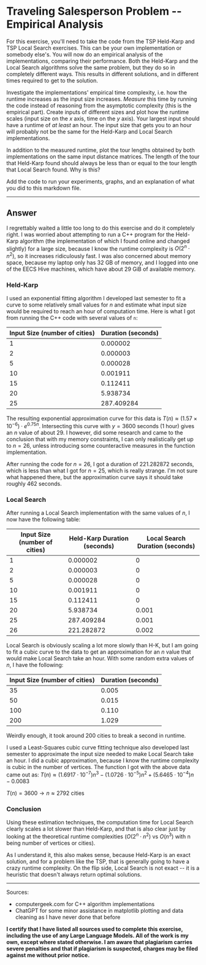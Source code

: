 # Traveling Salesperson Problem -- Empirical Analysis

For this exercise, you'll need to take the code from the TSP Held-Karp and TSP
Local Search exercises. This can be your own implementation or somebody else's.
You will now do an empirical analysis of the implementations, comparing their
performance. Both the Held-Karp and the Local Search algorithms solve the same
problem, but they do so in completely different ways. This results in different
solutions, and in different times required to get to the solution.

Investigate the implementations' empirical time complexity, i.e. how the runtime
increases as the input size increases. *Measure* this time by running the code
instead of reasoning from the asymptotic complexity (this is the empirical
part). Create inputs of different sizes and plot how the runtime scales (input
size on the $x$ axis, time on the $y$ axis). Your largest input should have a
runtime of *at least* an hour. The input size that gets you to an hour will
probably not be the same for the Held-Karp and Local Search implementations.

In addition to the measured runtime, plot the tour lengths obtained by both
implementations on the same input distance matrices. The length of the tour that
Held-Karp found should always be less than or equal to the tour length that
Local Search found. Why is this?

Add the code to run your experiments, graphs, and an explanation of what you did
to this markdown file.

---

## Answer 

I regrettably waited a little too long to do this exercise and do it completely right. I was worried about attempting to run a C++ program for the Held-Karp algorithm (the implementation of which I found online and changed slightly) for a large size, because I know the runtime complexity is $O(2^n \cdot n^2)$, so it increases ridiculously fast. I was also concerned about memory space, because my laptop only has 32 GB of memory, and I logged into one of the EECS Hive machines, which have about 29 GiB of available memory. 

### Held-Karp

I used an exponential fitting algorithm I developed last semester to fit a curve to some relatively small values for $n$ and estimate what input size would be required to reach an hour of computation time. Here is what I got from running the C++ code with several values of `n`:

| Input Size (number of cities) | Duration (seconds) |
| --- | --- |
| 1 | 0.000002 |
| 2 | 0.000003 |
| 5 | 0.000028 |
| 10 | 0.001911 |
| 15 | 0.112411 |
| 20 | 5.938734 |
| 25 | 287.409284 |

The resulting exponential approximation curve for this data is $T(n) \approx (1.57 \times 10^{-6}) \cdot e^{0.75n}$. Intersecting this curve with $y = 3600$ seconds (1 hour) gives an $n$ value of about 29. I however, did some research and came to the conclusion that with my memory constraints, I can only realistically get up to $n = 26$, unless introducing some counteractive measures in the function implementation. 

After running the code for $n = 26$, I got a duration of 221.282872 seconds, which is less than what I got for $n = 25$, which is really strange. I'm not sure what happened there, but the approximation curve says it should take roughly 462 seconds.

### Local Search

After running a Local Search implementation with the same values of $n$, I now have the following table:

| Input Size (number of cities) | Held-Karp Duration (seconds) | Local Search Duration (seconds) |
| --- | --- | --- |
| 1 | 0.000002 | 0 |
| 2 | 0.000003 | 0 |
| 5 | 0.000028 | 0 |
| 10 | 0.001911 | 0 |
| 15 | 0.112411 | 0 |
| 20 | 5.938734 | 0.001 |
| 25 | 287.409284 | 0.001 |
| 26 | 221.282872 | 0.002 |

Local Search is obviously scaling a lot more slowly than H-K, but I am going to fit a cubic curve to the data to get an approximation for an $n$ value that would make Local Search take an hour. With some random extra values of $n$, I have the following:

| Input Size (number of cities) | Duration (seconds) |
| --- | --- |
| 35 | 0.005 |
| 50 | 0.015 |
| 100 | 0.110 |
| 200 | 1.029 |

Weirdly enough, it took around 200 cities to break a second in runtime.

I used a Least-Squares cubic curve fitting technique also developed last semester to approximate the input size needed to make Local Search take an hour. I did a cubic approximation, because I know the runtime complexity is cubic in the number of vertices. The function I got with the above data came out as:
$T(n) \approx (1.6917 \cdot 10^{-7})n^3 - (1.0726 \cdot 10^{-5})n^2 + (5.6465 \cdot 10^{-4})n - 0.0083$

$T(n) = 3600 \rightarrow n \approx 2792 \text{ cities}$

### Conclusion

Using these estimation techniques, the computation time for Local Search clearly scales a lot slower than Held-Karp, and that is also clear just by looking at the theoretical runtime complexities ($O(2^n \cdot n^2)$ vs $O(n^3)$ with n being number of vertices or cities).

As I understand it, this also makes sense, because Held-Karp is an exact solution, and for a problem like the TSP, that is generally going to have a crazy runtime complexity. On the flip side, Local Search is not exact -- it is a heuristic that doesn't always return optimal solutions. 

---

Sources:
- computergeek.com for C++ algorithm implementations
- ChatGPT for some minor assistance in matplotlib plotting and data cleaning as I have never done that before

**I certify that I have listed all sources used to complete this exercise, including the use
of any Large Language Models. All of the work is my own, except where stated
otherwise. I am aware that plagiarism carries severe penalties and that if plagiarism is
suspected, charges may be filed against me without prior notice.**
